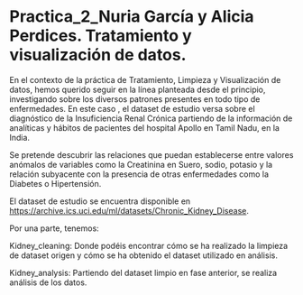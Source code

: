 ﻿# Practica_2_Nuria García y Alicia Perdices. Tratamiento y visualización de datos.

En el contexto de la práctica de Tratamiento, Limpieza y Visualización de datos, hemos querido seguir en la línea planteada desde el principio, investigando sobre los diversos patrones presentes en todo tipo de enfermedades. En este caso , el dataset de estudio versa sobre el diagnóstico de la Insuficiencia Renal Crónica partiendo de la información de analíticas y hábitos de pacientes del hospital Apollo en Tamil Nadu, en la India.

Se pretende descubrir las relaciones que puedan establecerse entre valores anómalos de variables como la Creatinina en Suero, sodio, potasio y la relación subyacente con la presencia de otras enfermedades como la Diabetes o Hipertensión. 

El dataset de estudio se encuentra disponible en https://archive.ics.uci.edu/ml/datasets/Chronic_Kidney_Disease.

Por una parte, tenemos:

Kidney_cleaning: Donde podéis encontrar cómo se ha realizado la limpieza de dataset origen y cómo se ha obtenido el dataset utilizado en análisis.

Kidney_analysis: Partiendo del dataset limpio en fase anterior, se realiza análisis de los datos.
